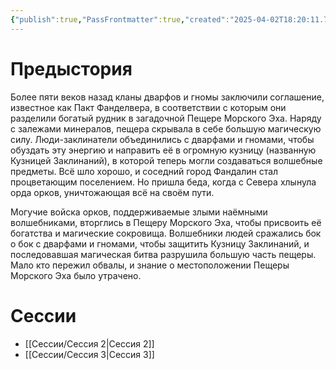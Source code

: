 ```yaml
---
{"publish":true,"PassFrontmatter":true,"created":"2025-04-02T18:20:11.765+03:00","updated":"2025-04-02T18:20:11.765+03:00"}
---
```



# Предыстория
Более пяти веков назад кланы дварфов и гномы заключили соглашение, известное как Пакт Фанделвера, в соответствии с которым они разделили богатый рудник в загадочной Пещере Морского Эха. Наряду с залежами минералов, пещера скрывала в себе большую магическую силу. Люди-заклинатели объединились с дварфами и гномами, чтобы обуздать эту энергию и направить её в огромную кузницу (названную Кузницей Заклинаний), в которой теперь могли создаваться волшебные предметы. Всё шло хорошо, и соседний город Фандалин стал процветающим поселением. Но пришла беда, когда с Севера хлынула орда орков, уничтожающая всё на своём пути. 

Могучие войска орков, поддерживаемые злыми наёмными волшебниками, вторглись в Пещеру Морского Эха, чтобы присвоить её богатства и магические сокровища. Волшебники людей сражались бок о бок с дварфами и гномами, чтобы защитить Кузницу Заклинаний, и последовавшая магическая битва разрушила большую часть пещеры. Мало кто пережил обвалы, и знание о местоположении Пещеры Морского Эха было утрачено.

# Сессии
- [[Сессии/Сессия 2\|Сессия 2]]
- [[Сессии/Сессия 3\|Сессия 3]]
